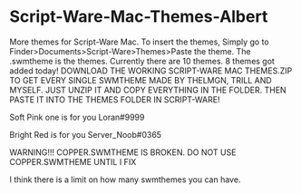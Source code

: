 # Script-Ware-Mac-Themes-Albert
More themes for Script-Ware Mac.
To insert the themes, Simply go to Finder>Documents>Script-Ware>Themes>Paste the theme.
The .swmtheme is the themes.
Currently there are 10 themes. 8 themes got added today! DOWNLOAD THE WORKING SCRIPT-WARE MAC THEMES.ZIP TO GET EVERY SINGLE SWMTHEME MADE BY THELMGN, TRILL AND MYSELF. JUST UNZIP IT AND COPY EVERYTHING IN THE FOLDER. THEN PASTE IT INTO THE THEMES FOLDER IN SCRIPT-WARE!

Soft Pink one is for you Loran#9999

Bright Red is for you Server_Noob#0365

WARNING!!! COPPER.SWMTHEME IS BROKEN. DO NOT USE COPPER.SWMTHEME UNTIL I FIX

I think there is a limit on how many swmthemes you can have.
